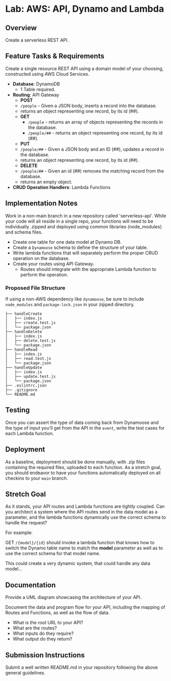 # Lab: AWS: API, Dynamo and Lambda

## Overview

Create a serverless REST API.

## Feature Tasks & Requirements

Create a single resource REST API using a domain model of your choosing, constructed using AWS Cloud Services.

- **Database**: DynamoDB
  - 1 Table required.
- **Routing**: API Gateway
  - **POST**
  - `/people` - Given a JSON body, inserts a record into the database.
  -  returns an object representing one record, by its id (##).
  - **GET**
    - `/people` - returns an array of objects representing the records in the database.
    - `/people/##` - returns an object representing one record, by its id (##).
  - **PUT**
  - `/people/##` - Given a JSON body and an ID (##), updates a record in the database.
  -  returns an object representing one record, by its id (##).
  - **DELETE**
  - `/people/##` - Given an id (##) removes the matching record from the database.
  -  returns an empty object.
- **CRUD Operation Handlers**: Lambda Functions

## Implementation Notes

Work in a non-main branch in a new repository called 'serverless-api'. While your code will all reside in a single repo, your functions will need to be individually .zipped and deployed using common libraries (node_modules) and schema files.

- Create one table for one data model at Dynamo DB.
- Create a `Dynamoose` schema to define the structure of your table.
- Write lambda functions that will separately perform the proper CRUD operation on the database.
- Create your routes using API Gateway.
  - Routes should integrate with the appropriate Lambda function to perform the operation.

### Proposed File Structure

If using a non-AWS dependency like `dynamoose`, be sure to include `node_modules` and `package-lock.json` in your zipped directory.

```text
├── handleCreate
│   ├── index.js
│   ├── create.test.js
│   └── package.json
├── handleDelete
│   ├── index.js
│   ├── delete.test.js
│   └── package.json
├── handleRead
│   ├── index.js
│   ├── read.test.js
│   └── package.json
├── handleUpdate
│   ├── index.js
│   ├── update.test.js
│   └── package.json
├── .eslintrc.json
├── .gitignore
└── README.md
```

## Testing

Once you can assert the type of data coming back from Dynamoose and the type of input you'll get from the API in the `event`, write the test cases for each Lambda function.

## Deployment

As a baseline, deployment should be done manually, with .zip files containing the required files, uploaded to each function.  As a stretch goal, you should endeavor to have your functions automatically deployed on all checkins to your `main` branch.

## Stretch Goal

As it stands, your API routes and Lambda functions are tightly coupled. Can you architect a system where the API routes send in the data model as a parameter, and the lambda functions dynamically use the correct schema to handle the request?

For example:

GET `/{model}/{id}` should invoke a lambda function that knows how to switch the Dynamo table name to match the **model** parameter as well as to use the correct schema for that model name.

This could create a very dynamic system, that could handle any data model...


## Documentation

Provide a UML diagram showcasing the architecture of your API.

Document the data and program flow for your API, including the mapping of Routes and Functions, as well as the flow of data.

- What is the root URL to your API?
- What are the routes?
- What inputs do they require?
- What output do they return?

## Submission Instructions

Submit a well written README.md in your repository following the above general guidelines.

